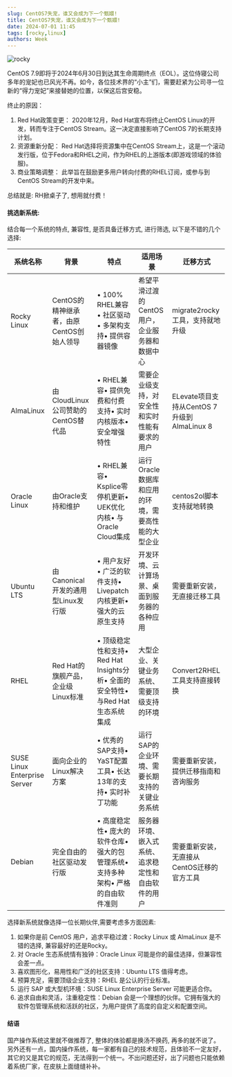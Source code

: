 ```yaml
---
slug: CentOS7失宠，谁又会成为下一个甄嬛!
title: CentOS7失宠，谁又会成为下一个甄嬛!
date: 2024-07-01 11:45
tags: [rocky,linux]
authors: Week
---
```

<!-- ![logo](/assets/images/rockylinux.jpg) -->
![rocky](/assets/images/甄嬛.jpg)

CentOS 7.9即将于2024年6月30日到达其生命周期终点（EOL）。这位侍寝公司多年的宠妃也已风光不再。如今，各位技术界的“小主”们，需要赶紧为公司寻一位新的“得力宠妃”来接替她的位置，以保这后宫安稳。
<!-- truncate -->
终止的原因：

1. Red Hat政策变更： 2020年12月，Red Hat宣布将终止CentOS Linux的开发，转而专注于CentOS Stream。这一决定直接影响了CentOS 7的长期支持计划。
2. 资源重新分配： Red Hat选择将资源集中在CentOS Stream上，这是一个滚动发行版，位于Fedora和RHEL之间，作为RHEL的上游版本(即游戏领域的体验服)。
3. 商业策略调整： 此举旨在鼓励更多用户转向付费的RHEL订阅，或参与到CentOS Stream的开发中来。

总结就是: RH掀桌子了, 想用就付费！



#### 挑选新系统:

结合每一个系统的特点, 兼容性, 是否具备迁移方式, 进行筛选, 以下是不错的几个选择: 

| 系统名称                     | 背景                                     | 特点                                                         | 适用场景                                           | 迁移方式                                   |
| ---------------------------- | ---------------------------------------- | ------------------------------------------------------------ | -------------------------------------------------- | ------------------------------------------ |
| Rocky Linux                  | CentOS的精神继承者，由原CentOS创始人领导  | • 100% RHEL兼容• 社区驱动• 多架构支持• 提供容器镜像 | 希望平滑过渡的CentOS用户，企业服务器和数据中心     | migrate2rocky工具，支持就地升级            |
| AlmaLinux                    | 由CloudLinux公司赞助的CentOS替代品       | • RHEL兼容• 提供免费和付费支持• 实时内核版本• 安全增强特性 | 需要企业级支持，对安全性和实时性能有要求的用户     | ELevate项目支持从CentOS 7升级到AlmaLinux 8 |
| Oracle Linux                 | 由Oracle支持和维护                       | • RHEL兼容• Ksplice零停机更新• UEK优化内核• 与Oracle Cloud集成 | 运行Oracle数据库和应用的环境，需要高性能的大型企业 | centos2ol脚本支持就地转换                  |
| Ubuntu LTS                   | 由Canonical开发的通用型Linux发行版       | • 用户友好• 广泛的软件支持• Livepatch内核更新• 强大的云原生支持 | 开发环境、云计算场景、桌面到服务器的各种应用       | 需要重新安装，无直接迁移工具               |
| RHEL                         | Red Hat的旗舰产品，企业级Linux标准       | • 顶级稳定性和支持• Red Hat Insights分析• 全面的安全特性• 与Red Hat生态系统集成 | 大型企业、关键业务系统、需要顶级支持的环境         | Convert2RHEL工具支持直接转换               |
| SUSE Linux Enterprise Server | 面向企业的Linux解决方案                  | • 优秀的SAP支持• YaST配置工具• 长达13年的支持• 实时补丁功能 | 运行SAP的企业环境、需要长期支持的关键业务系统      | 需要重新安装，提供迁移指南和咨询服务       |
| Debian                       | 完全自由的社区驱动发行版                 | • 高度稳定性• 庞大的软件仓库• 强大的包管理系统• 支持多种架构• 严格的自由软件准则 | 服务器环境、嵌入式系统、追求稳定性和自由软件的用户 | 需要重新安装，无直接从CentOS迁移的官方工具 |

选择新系统就像选择一位长期伙伴,需要考虑多方面因素:

1. 如果你是前 CentOS 用户，追求平稳过渡：Rocky Linux 或 AlmaLinux 是不错的选择, 兼容最好的还是Rocky。
2. 对 Oracle 生态系统情有独钟：Oracle Linux 可能是你的最佳选择，但兼容性会差一点。
3. 喜欢图形化，易用性和广泛的社区支持：Ubuntu LTS 值得考虑。
4. 预算充足，需要顶级企业支持：RHEL 是公认的行业标准。
5. 运行 SAP 或大型机环境：SUSE Linux Enterprise Server 可能更适合你。
6. 追求自由和灵活，注重稳定性：Debian 会是一个理想的伙伴。它拥有强大的软件包管理系统和活跃的社区，为用户提供了高度的自定义和配置空间。



#### 结语

国产操作系统这里就不做推荐了, 整体的体验都是换汤不换药, 再多的就不说了。另外还有一点，国内操作系统，每一家都有自己的技术规范，且体验不一定友好，其它的又是其它的规范，无法得到一个统一。不出问题还好，出了问题也只能依赖着系统厂家，在皮肤上面缝缝补补。

